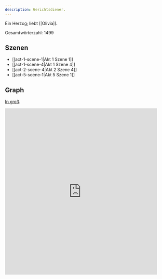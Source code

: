 ```yaml
---
description: Gerichtsdiener.
---
```

Ein Herzog; liebt [[Olivia]].

Gesamtwörterzahl: 1499

## Szenen
- [[act-1-scene-1|Akt 1 Szene 1]]
- [[act-1-scene-4|Akt 1 Szene 4]]
- [[act-2-scene-4|Akt 2 Szene 4]]
- [[act-5-scene-1|Akt 5 Szene 1]]

## Graph
[In groß](https://catchears.github.io/was-ihr-wollt-graphs/characters/Orsino-dark).
<iframe src="https://catchears.github.io/was-ihr-wollt-graphs/characters/Orsino-dark" width=100% height=550 style="border: 0;"></iframe>